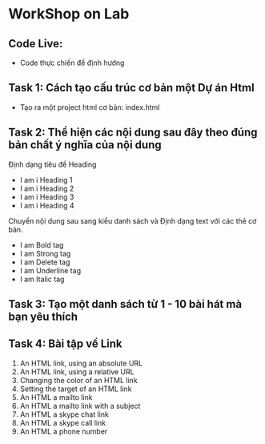 # WorkShop on Lab

## Code Live:

- Code thực chiến để định hướng

## Task 1: Cách tạo cấu trúc cơ bản một Dự án Html 

- Tạo ra một project html cơ bản: index.html 

## Task 2: Thể hiện các nội dung sau đây theo đúng bản chất ý nghĩa của nội dung

Định dạng tiêu đề Heading 

- I am i Heading 1
- I am i Heading 2
- I am i Heading 3
- I am i Heading 4

Chuyển nội dung sau sang kiểu danh sách và Định dạng text với các thẻ cơ bản.

- I am Bold tag
- I am Strong tag
- I am Delete tag
- I am Underline tag
- I am Italic tag


## Task 3: Tạo một danh sách từ 1 - 10 bài hát mà bạn yêu thích

## Task 4: Bài tập về Link


1. An HTML link, using an absolute URL
2. An HTML link, using a relative URL
3. Changing the color of an HTML link
5. Setting the target of an HTML link
8. An HTML a mailto link
9. An HTML a mailto link with a subject
10. An HTML a skype chat link
11. An HTML a skype call link
12. An HTML a phone number

